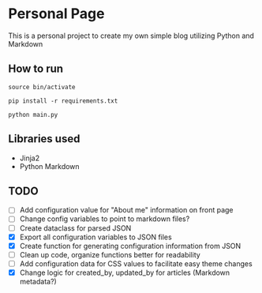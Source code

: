 # Personal Page

This is a personal project to create my own simple blog utilizing Python and Markdown

## How to run

`source bin/activate`

`pip install -r requirements.txt`

`python main.py`

## Libraries used

- Jinja2
- Python Markdown

## TODO

- [ ] Add configuration value for "About me" information on front page
- [ ] Change config variables to point to markdown files?
- [ ] Create dataclass for parsed JSON
- [x] Export all configuration variables to JSON files
- [x] Create function for generating configuration information from JSON
- [ ] Clean up code, organize functions better for readability
- [ ] Add configuration data for CSS values to facilitate easy theme changes
- [x] Change logic for created_by, updated_by for articles (Markdown metadata?)
